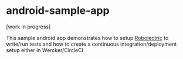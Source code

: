 android-sample-app
==================

[work in progress]

This sample android app demonstrates how to setup [Robolectric](http://robolectric.org/) to write/run tests and how to create a continuous integration/deployment setup either in Wercker/CircleCI
